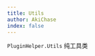 ```yaml
---
title: Utils
author: AkiChase
index: false
---
```


`PluginHelper.Utils` 纯工具类

<AutoCatalog/>